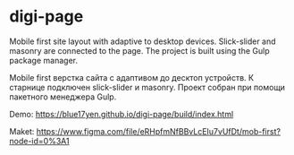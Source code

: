 # digi-page

Mobile first site layout with adaptive to desktop devices. Slick-slider and masonry are connected to the page. The project is built using the Gulp package manager.

Mobile first верстка сайта с адаптивом до десктоп устройств. К старнице подключен slick-slider и masonry. Проект собран при помощи пакетного менеджера Gulp.

Demo: https://blue17yen.github.io/digi-page/build/index.html

Maket: https://www.figma.com/file/eRHpfmNfBBvLcEIu7vUfDt/mob-first?node-id=0%3A1
